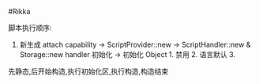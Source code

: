 #Rikka

脚本执行顺序:
1. 新生成
   attach capability -> ScriptProvider::new -> ScriptHandler::new & Storage::new
   handler 初始化 -> 初始化 Object
        1. 禁用
        2. 语言默认
        3.

先静态,后开始构造,执行初始化区,执行构造,构造结束